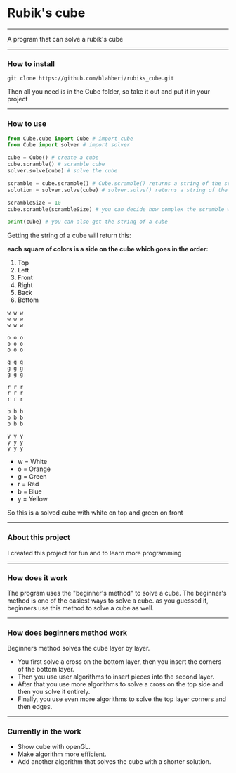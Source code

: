 # Rubik's cube

___
A program that can solve a rubik's cube

___
### How to install
```
git clone https://github.com/blahberi/rubiks_cube.git
```

Then all you need is in the Cube folder,
so take it out and put it in your project

___
### How to use
```python
from Cube.cube import Cube # import cube
from Cube import solver # import solver

cube = Cube() # create a cube
cube.scramble() # scramble cube
solver.solve(cube) # solve the cube
```
```python
scramble = cube.scramble() # Cube.scramble() returns a string of the scramble
solution = solver.solve(cube) # solver.solve() returns a string of the solution
```
```python
scrambleSize = 10
cube.scramble(scrambleSize) # you can decide how complex the scramble will be. default of 20
```
```python
print(cube) # you can also get the string of a cube
```
Getting the string of a cube will return this:

**each square of colors is a side on the cube which goes in the order:**
1. Top
2. Left
3. Front
4. Right
5. Back
6. Bottom
```
w w w 
w w w 
w w w 

o o o 
o o o 
o o o 

g g g 
g g g 
g g g 

r r r 
r r r 
r r r 

b b b 
b b b 
b b b 

y y y 
y y y 
y y y 
```

- w = White
- o = Orange
- g = Green
- r = Red
- b = Blue
- y = Yellow

So this is a solved cube with white on top and green on front

___

### About this project
I created this project for fun and to learn more programming

___

### How does it work
The program uses the "beginner's method" to solve a cube.
The beginner's method is one of the easiest ways to solve a cube.
as you guessed it, beginners use this method to solve a cube as well.

___

### How does beginners method work
Beginners method solves the cube layer by layer.

- You first solve a cross on the bottom layer, then you insert the corners of the bottom layer.
- Then you use user algorithms to insert pieces into the second layer.
- After that you use more algorithms to solve a cross on the top side and then you solve it entirely.
- Finally, you use even more algorithms to solve the top layer corners and then edges.

___
### Currently in the work
- Show cube with openGL.
- Make algorithm more efficient.
- Add another algorithm that solves the cube with a shorter solution.